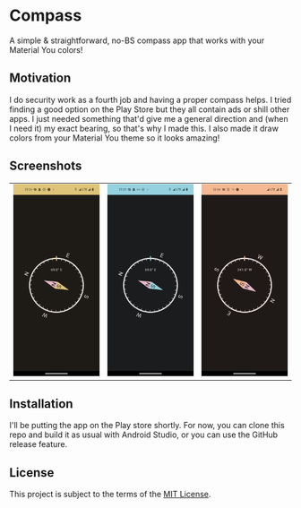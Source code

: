# Compass
A simple & straightforward, no-BS compass app that works with your Material You colors!

## Motivation
I do security work as a fourth job and having a proper compass helps. I tried
finding a good option on the Play Store but they all contain ads or shill other
apps. I just needed something that'd give me a general direction and (when I
need it) my exact bearing, so that's why I made this. I also made it draw colors
from your Material You theme so it looks amazing!

## Screenshots
|     |     |     |
| --- | --- | --- |
| ![Yellow](screenshots/Screenshot_20220923-232645.png) | ![Blue](screenshots/Screenshot_20220923-232045.png) | ![Orange](screenshots/Screenshot_20220923-223435.png) |

## Installation
I'll be putting the app on the Play store shortly. For now, you can clone this
repo and build it as usual with Android Studio, or you can use the GitHub
release feature.

## License
This project is subject to the terms of the [MIT License](LICENSE).
